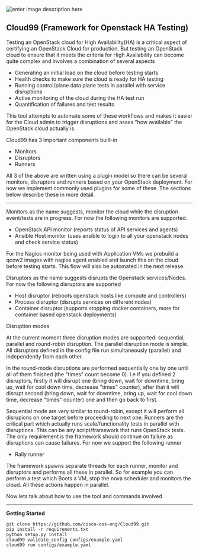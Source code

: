 ![enter image description here](https://github.com/cisco-oss-eng/Cloud99/blob/master/cloud.png?raw=true)
## Cloud99 (Framework for Openstack HA Testing) ##

Testing an OpenStack cloud for High Availability(HA) is a critical aspect of certifying an OpenStack Cloud for production. But testing an OpenStack cloud to ensure that it meets the criteria for High Availability can become quite complex and involves a combination of several aspects

 - Generating an initial load on the cloud before testing starts
 - Health checks to make sure the cloud is ready for HA testing
 - Running control/plane data plane tests in parallel with service disruptions
 - Active monitoring of the cloud during the HA test run
 -  Quantification of failures and test results

This tool attempts to automate some of these workflows and makes it easier for the Cloud admin to trigger disruptions and asses "how available" the OpenStack cloud actually is. 

Cloud99 has 3 important components built-in

 - Monitors
 - Disruptors
 - Runners

All 3 of the above are written using a plugin model so there can be several monitors, disruptors and runners based on your OpenStack deployment. For now we implement commonly used plugins for some of these. The sections below describe these in more detail. 


----------
Monitors as the name suggests, monitor the cloud while the disruption event/tests are in progress. For now the following monitors are supported. 

 - OpenStack API monitor (reports status of API services and agents)
 - Ansible Host monitor (uses ansible to login to all your openstack nodes and check service status)

For the Nagios monitor being used with Application VMs we prebuild a qcow2 images with nagios agent enabled and launch this on the cloud before testing starts. This flow will also be automated in the next release.

Disruptors as the name suggests disrupts the Openstack services/Nodes. For now the following disruptors are supported

 - Host disruptor (reboots openstack hosts like compute and controllers)
 - Process disruptor (disrupts services on different nodes)
 - Container disruptor (supports stopping docker containers, more for container based openstack deployments)

Disruption modes

At the current moment three disruption modes are supported: sequential, parallel and round-robin  disruption.
The parallel disruption mode is simple.
All disruptors defined in the config file run simultaneously (parallel) and independently from each other.

In the round-mode disruptions are performed sequentially one by one until all of them finished (the "times" count become 0). I.e
if you defined 2 disruptors, firstly it will disrupt one (bring down, wait for downtime, bring up, wait for cool down time, decrease "times" counter), after that it will disrupt second (bring down, wait for downtime, bring up, wait for cool down time, decrease "times" counter) one and then go back to first.

Sequential mode are very similar to round-robin, except it will perform all disrupions on one target before proceeding to next one.
Runners are the critical part which actually runs scale/functionality tests in parallel with disruptions. This can be any script/framework that runs OpenStack tests. The only requirement is the framework should continue on failure as disruptions can cause failures. For now we support the following runner

 - Rally runner

The framework spawns separate threads for each runner, monitor and disruptors and performs all these in parallel. So for example you can perform a test which Boots  a VM, stop the nova scheduler and monitors the cloud. All these actions happen in parallel.  

Now lets talk about how to use the tool and commands involved

----------
**Getting Started**

    git clone https://github.com/cisco-oss-eng/Cloud99.git
    pip install -r requirements.txt
    python setup.py install
    cloud99 validate_config configs/example.yaml
    cloud99 run configs/example.yaml
